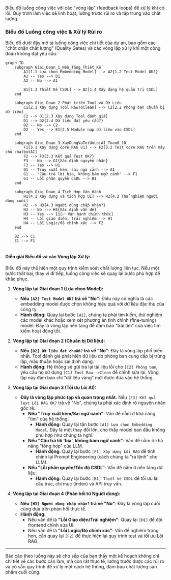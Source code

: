 Biểu đồ luồng công việc với các "vòng lặp" (feedback loops) để xử lý khi có lỗi. Quy trình làm việc sẽ linh hoạt, lường trước rủi ro và tập trung vào chất lượng.


### **Biểu đồ Luồng công việc & Xử lý Rủi ro**

Biểu đồ dưới đây mô tả luồng công việc chi tiết của dự án, bao gồm các "chốt chặn chất lượng" (Quality Gates) và các vòng lặp xử lý khi một công đoạn không đạt yêu cầu.

```mermaid
graph TD
    subgraph Giai_Đoạn_1_Nền_Tảng_Thiết_Kế
        A1[1.1 Lựa chọn Embedding Model] --> A2{1.2 Test Model OK?}
        A2 -- Yes --> B1
        A2 -- No --> A1
        
        B1[1.3 Thiết Kế CSDL] --> B2[1.4 Xây đựng hệ quản trị CSDL]
    end

    subgraph Giai_Đoạn_2_Phát_triển_Tool_và_Dữ_Liệu
        C1[2.1 Xây dựng Tool RawToClean] --> C2[2.2 Phòng ban chuẩn bị dữ liệu]
        C2 --> D1[2.3 Xây dựng Tool đánh giá]
        D1 --> D2{2.4 Dữ liệu đạt yêu cầu?}
        D2 -- No --> C2
        D2 -- Yes --> E1[2.5 Module nạp dữ liệu vào CSDL]
    end

    subgraph Giai_Đoạn_3_XayDungVaToiUuLoiAI_Tuan8_10
        F1[3.1 Xây dựng core RAG v1] --> F2[3.2 Test core RAG trên máy chủ chatbotAI]
        F2 --> F3{3.3 Kết quả Test OK?}
        F3 -- No --> G1{Xác định nguyên nhân}
        F3 -- Yes --> H1
        G1 -- Truy xuất kém, sai ngữ cảnh --> A1
        G1 -- "Câu trả lời bịa, không bám ngữ cảnh" --> F1
        G1 -- Lỗi phân quyền CSDL --> B1
    end

    subgraph Giai_Đoạn_4_Tích_Hợp_Vận_Hành
        H1[4.1 Xây dựng và tích hợp UI] --> H2[4.2 Thử nghiệm người dùng cuối]
        H2 --> H3{4.3 Người dùng chấp nhận?}
        H3 -- No --> H4{Xác định vấn đề}
        H3 -- Yes --> I1[✅ Vận hành chính thức]
        H4 -- Lỗi giao diện, trải nghiệm --> H1
        H4 -- Lỗi Logic/độ chính xác --> F2
    end
    
    B2 --> C1
    E1 --> F1


```

#### **Diễn giải Biểu đồ và các Vòng lặp Xử lý:**

Biểu đồ này thể hiện một quy trình kiểm soát chất lượng liên tục. Nếu một bước thất bại, thay vì đi tiếp, luồng công việc sẽ quay lại bước phù hợp để khắc phục.

1.  **Vòng lặp tại Giai đoạn 1 (Lựa chọn Model):**

      * **Nếu `[A2] Test Model OK?` trả về "No"**: Điều này có nghĩa là các embedding model được chọn không hiệu quả với dữ liệu đặc thù của công ty.
      * **Hành động:** Quay lại bước `[A1]`, chúng ta phải tìm kiếm, thử nghiệm các model khác hoặc xem xét phương án tinh chỉnh (fine-tuning) model. Đây là vòng lặp nền tảng để đảm bảo "trái tim" của việc tìm kiếm hoạt động tốt.

2.  **Vòng lặp tại Giai đoạn 2 (Chuẩn bị Dữ liệu):**

      * **Nếu `[D2] Dữ liệu đạt chuẩn?` trả về "No"**: Đây là vòng lặp phổ biến nhất. Tool đánh giá phát hiện dữ liệu do phòng ban cung cấp bị trùng lặp, mâu thuẫn hoặc sai định dạng.
      * **Hành động:** Hệ thống sẽ gửi trả lại tài liệu lỗi cho `[C2] Phòng ban`, yêu cầu họ sử dụng `[C1] Tool Raw-->Clean` để chỉnh sửa lại. Vòng lặp này đảm bảo chỉ "dữ liệu vàng" mới được đưa vào hệ thống.

3.  **Vòng lặp tại Giai đoạn 3 (Tối ưu Lõi AI):**

      * **Đây là vòng lặp phức tạp và quan trọng nhất.** Nếu `[F3] Kết quả Test Lõi RAG OK?` trả về "No", chúng ta phải xác định rõ nguyên nhân gốc rễ:
          * **Nếu "Truy xuất kém/Sai ngữ cảnh"**: Vấn đề nằm ở khả năng "tìm" của hệ thống.
              * **Hành động:** Quay lại tận bước `[A1] Lựa chọn Embedding Model`. Đây là một thay đổi lớn, cho thấy model ban đầu không phù hợp như chúng ta nghĩ.
          * **Nếu "Câu trả lời 'bịa', không bám ngữ cảnh"**: Vấn đề nằm ở khả năng "tổng hợp" của LLM.
              * **Hành động:** Quay lại bước `[F1] Xây dựng Lõi RAG` để tinh chỉnh lại Prompt Engineering (cách chúng ta "ra lệnh" cho LLM).
          * **Nếu "Lỗi phân quyền/Tốc độ CSDL"**: Vấn đề nằm ở nền tảng dữ liệu.
              * **Hành động:** Quay lại bước `[B1] Thiết kế CSDL` để tối ưu lại cấu trúc, chỉ mục (index) và API truy vấn.

4.  **Vòng lặp tại Giai đoạn 4 (Phản hồi từ Người dùng):**

      * **Nếu `[H3] Người dùng chấp nhận?` trả về "No"**: Đây là vòng lặp cuối cùng dựa trên phản hồi thực tế.
      * **Hành động:**
          * Nếu vấn đề là **"Lỗi Giao diện/Trải nghiệm"**: Quay lại `[H1]` để đội frontend chỉnh sửa UI.
          * Nếu vấn đề là **"Lỗi Logic/Độ chính xác"**: Vấn đề nghiêm trọng hơn, cần quay lại `[F2]` để thực hiện lại quy trình test và tối ưu Lõi RAG.

-----

Báo cáo theo luồng này sẽ cho sếp của bạn thấy một kế hoạch không chỉ chi tiết về các bước cần làm, mà còn rất thực tế, lường trước được các rủi ro và có sẵn quy trình để xử lý một cách hệ thống, đảm bảo chất lượng sản phẩm cuối cùng.
